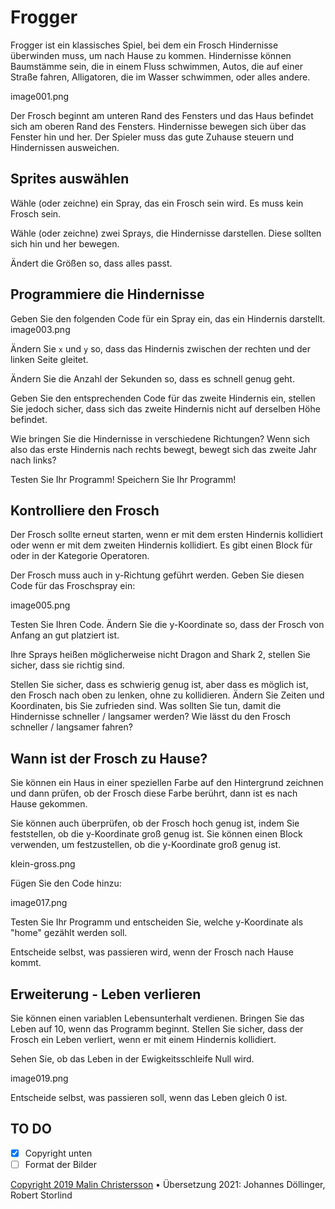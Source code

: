 # Frogger

Frogger ist ein klassisches Spiel, bei dem ein Frosch Hindernisse überwinden muss, um nach Hause zu kommen. Hindernisse können Baumstämme sein, die in einem Fluss schwimmen, Autos, die auf einer Straße fahren, Alligatoren, die im Wasser schwimmen, oder alles andere.

image001.png

Der Frosch beginnt am unteren Rand des Fensters und das Haus befindet sich am oberen Rand des Fensters. Hindernisse bewegen sich über das Fenster hin und her. Der Spieler muss das gute Zuhause steuern und Hindernissen ausweichen.

## Sprites auswählen

Wähle (oder zeichne) ein Spray, das ein Frosch sein wird. Es muss kein Frosch sein.

Wähle (oder zeichne) zwei Sprays, die Hindernisse darstellen. Diese sollten sich hin und her bewegen.

Ändert die Größen so, dass alles passt.

## Programmiere die Hindernisse
Geben Sie den folgenden Code für ein Spray ein, das ein Hindernis darstellt.
image003.png


Ändern Sie `x` und `y` so, dass das Hindernis zwischen der rechten und der linken Seite gleitet.

Ändern Sie die Anzahl der Sekunden so, dass es schnell genug geht.

Geben Sie den entsprechenden Code für das zweite Hindernis ein, stellen Sie jedoch sicher, dass sich das zweite Hindernis nicht auf derselben Höhe befindet.

Wie bringen Sie die Hindernisse in verschiedene Richtungen? Wenn sich also das erste Hindernis nach rechts bewegt, bewegt sich das zweite Jahr nach links?

Testen Sie Ihr Programm! Speichern Sie Ihr Programm!

## Kontrolliere den Frosch

Der Frosch sollte erneut starten, wenn er mit dem ersten Hindernis kollidiert oder wenn er mit dem zweiten Hindernis kollidiert. Es gibt einen Block für oder in der Kategorie Operatoren.

Der Frosch muss auch in y-Richtung geführt werden. Geben Sie diesen Code für das Froschspray ein:

image005.png 

Testen Sie Ihren Code. Ändern Sie die y-Koordinate so, dass der Frosch von Anfang an gut platziert ist.

Ihre Sprays heißen möglicherweise nicht Dragon and Shark 2, stellen Sie sicher, dass sie richtig sind.

Stellen Sie sicher, dass es schwierig genug ist, aber dass es möglich ist, den Frosch nach oben zu lenken, ohne zu kollidieren. Ändern Sie Zeiten und Koordinaten, bis Sie zufrieden sind. Was sollten Sie tun, damit die Hindernisse schneller / langsamer werden? Wie lässt du den Frosch schneller / langsamer fahren?

## Wann ist der Frosch zu Hause?

Sie können ein Haus in einer speziellen Farbe auf den Hintergrund zeichnen und dann prüfen, ob der Frosch diese Farbe berührt, dann ist es nach Hause gekommen.

Sie können auch überprüfen, ob der Frosch hoch genug ist, indem Sie feststellen, ob die y-Koordinate groß genug ist. Sie können einen Block verwenden, um festzustellen, ob die y-Koordinate groß genug ist.

klein-gross.png 

Fügen Sie den Code hinzu: 

image017.png
  

Testen Sie Ihr Programm und entscheiden Sie, welche y-Koordinate als "home" gezählt werden soll.

Entscheide selbst, was passieren wird, wenn der Frosch nach Hause kommt.

## Erweiterung - Leben verlieren

Sie können einen variablen Lebensunterhalt verdienen. Bringen Sie das Leben auf 10, wenn das Programm beginnt. Stellen Sie sicher, dass der Frosch ein Leben verliert, wenn er mit einem Hindernis kollidiert.

Sehen Sie, ob das Leben in der Ewigkeitsschleife Null wird.

image019.png  

Entscheide selbst, was passieren soll, wenn das Leben gleich 0 ist.


## TO DO
- [x] Copyright unten
- [ ] Format der Bilder

[Copyright 2019 Malin Christersson](http://cmc.education/scratch/tasks/frogger.php)
• Übersetzung 2021: Johannes Döllinger, Robert Storlind
